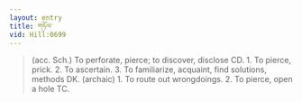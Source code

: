 ```yaml
---
layout: entry
title: གཏོལ་
vid: Hill:0699
---
```

> (acc. Sch.) To perforate, pierce; to discover, disclose CD. 1. To pierce, prick. 2. To ascertain. 3. To familiarize, acquaint, find solutions, methods DK. (archaic) 1. To route out wrongdoings. 2. To pierce, open a hole TC.
